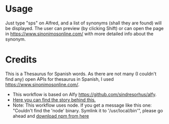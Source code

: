 # Usage
Just type "sps" on Alfred, and a list of synonyms (shall they are found) will be displayed. The user can preview (by clicking Shift) or can open the page in https://www.sinonimosonline.com/ with more detailed info about the synonym.

# Credits

This is a Thesaurus for Spanish words. As there are not many (I couldn't find any) open APIs for thesaurus in Spanish, I used https://www.sinonimosonline.com/.

* This workflow is based on Alfy https://github.com/sindresorhus/alfy.
* [Here you can find the story behind this.](https://goo.gl/iRyQnC)
* Note: This workflow uses node. If you get a message like this one:
"Couldn't find the 'node' binary. Symlink it to '/usr/local/bin'", please go ahead and [download npm from here](https://nodejs.org/en/)  
